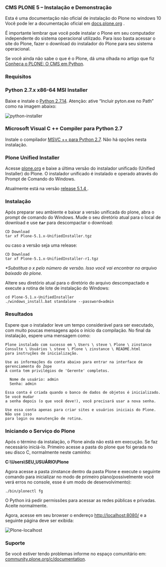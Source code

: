 ### CMS PLONE 5 – Instalação e Demonstração

Esta é uma documentação não oficial de instalação do Plone no windows 10
Você pode ler a documentação oficial em [docs.plone.org](https://docs.plone.org/) .

É importante lembrar que você pode instalar o Plone em seu computador independente do sistema operacional utilizado. Para isso basta acessar o site do Plone, fazer o download do instalador do Plone para seu sistema operacional.

Se você ainda não sabe o que é o Plone, dá uma olhada no artigo que fiz [Conheça o PLONE: O CMS em Python](http://viladosilicio.com.br/conheca-o-plone-o-cms-em-python/).

### Requisitos
### Python 2.7.x x86-64 MSI Installer
Baixe e instale o [Python 2.7.14](https://www.python.org/downloads/windows/).
Atenção: ative “Incluir pyton.exe no Path” como na imagem abaixo:

![python-installer](https://user-images.githubusercontent.com/31136465/72561503-1eb35b80-3888-11ea-8945-9d81fd921484.png)

### Microsoft Visual C ++ Compiler para Python 2.7
Instale o compilador [MSVC ++ para Python 2.7](https://www.microsoft.com/en-us/download/details.aspx?id=44266). Não há opções nesta instalação.

### Plone Unified Installer
Acesse [plone.org](https://plone.org/) e baixe a última versão do instalador unificado (Unified Installer) do Plone.
O instalador unificado é instalado e operado através do Prompt de Comando do Windows.

Atualmente está na versão [release 5.1.4 ](https://plone.org/download/releases/5.1.4).

### Instalação
Após preparar seu ambiente e baixar a versão unificada do plone, abra o prompt de comando do Windows. Mude o seu diretório atual para o local de download e use **_`tar`_** para descompactar o download:

```
CD Download
tar xf Plone-5.1.x-UnifiedInstaller.tgz
```
ou caso a versão seja uma release:

```
CD Download
tar xf Plone-5.1.x-UnifiedInstaller-r1.tgz
```

_*Substitua o x pelo número de versão. Isso você vai encontrar no arquivo baixado do plone._

Altere seu diretório atual para o diretório do arquivo descompactado e execute a rotina de lote de instalação do Windows:

```
cd Plone-5.1.x-UnifiedInstaller
./windows_install.bat standalone --password=admin
```

### Resultados
Espere que o instalador leve um tempo considerável para ser executado, com muito poucas mensagens após o início da compilação. No final da instalação, espere uma mensagem como:

```
Plone instalado com sucesso em \ Users \ steve \ Plone \ zinstance
Consulte \ Usuários \ steve \ Plone \ zinstance \ README.html
para instruções de inicialização.
 
Use as informações da conta abaixo para entrar na interface de gerenciamento do Zope
A conta tem privilégios de 'Gerente' completos.
 
  Nome de usuário: admin
  Senha: admin
 
Essa conta é criada quando o banco de dados de objetos é inicializado. Se você mudar
a senha depois (o que você deve!), você precisará usar a nova senha.
 
Use essa conta apenas para criar sites e usuários iniciais do Plone. Não use isso
para login ou manutenção de rotina.
```

### Iniciando o Serviço do Plone
Após o término da instalação, o Plone ainda não está em execução. Se faz necessário iniciá-lo.
Primeiro acesse a pasta do plone que foi gerada no seu disco C, normalmente neste caminho:

**C:\Users\SEU_USUÁRIO\Plone**

Agora acesse a pasta zinstance dentro da pasta Plone e execute o seguinte comando para inicializar no modo de primeiro plano(possivelmente você verá erros no console, esse é um modo de desenvolvimento):

`./bin/plonectl fg
`

O Python irá pedir permissões para acessar as redes públicas e privadas. Aceite normalmente.

Agora, acesse em seu browser o endereço [http://localhost:8080/](http://localhost:8080) e a seguinte página deve ser exibida:

![Plone-localhost](https://user-images.githubusercontent.com/31136465/72561999-2cb5ac00-3889-11ea-850d-754fb102e727.png)

### Suporte
Se você estiver tendo problemas informe no espaço comunitário em: [community.plone.org/c/documentation](https://community.plone.org/c/documentation).


